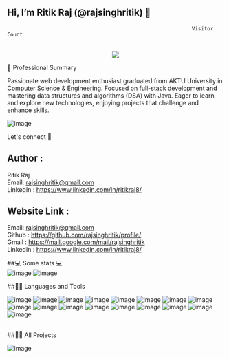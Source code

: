 ## Hi, I’m Ritik Raj (@rajsinghritik) 👋
                                                                Visitor Count
<p align="center">
  
  <br>
  <a style="" href="https://github.com/rajsinghritik">
  <img src="https://profile-counter.glitch.me/profile/count.svg" />
  </a>
</p>
                  👀 Professional Summary

Passionate web development enthusiast graduated from AKTU University in Computer Science & Engineering. Focused on full-stack development and mastering data structures and algorithms (DSA) with Java. Eager to learn and explore new technologies, enjoying projects that challenge and enhance skills.

  ![image](https://github.com/user-attachments/assets/69a557aa-2d7d-48b0-bbde-09099aff41ea)
                                                                                             

Let's connect 💬

## Author :
   Ritik Raj
   <br>
   Email: rajsinghritik@gmail.com
   <br>
   LinkedIn : https://www.linkedin.com/in/ritikraj8/
## Website Link :
Email: rajsinghritik@gmail.com <br>
Github : https://github.com/rajsinghritik/profile/  <br>
Gmail : https://mail.google.com/mail/rajsinghritik  <br>
LinkedIn : https://www.linkedin.com/in/ritikraj8/    <br>

##💻 Some stats 💻  <br>
![image](https://github6.com/user-attachments/assets/2bdc7deb-6e0c-4903-9e37-e7e006f3a082)
![image](https://github.com/user-attachments/assets/1513ab48-bc82-4508-ac9f-767eb4887bac)

##👨‍💻 Languages and Tools <br>

![image](https://github.com/user-attachments/assets/56d40d28-c0e7-4752-a357-8baeb61a8830)
![image](https://github.com/user-attachments/assets/5df29e70-cd78-4a1d-8e8e-5176a976508a)
![image](https://github.com/user-attachments/assets/26ea39b1-e1bd-4918-be06-1cccc1815fee)
![image](https://github.com/user-attachments/assets/2fab5b1a-7875-4706-82bd-c81752396872)
![image](https://github.com/user-attachments/assets/545f7180-cf6d-43e5-9698-5820980d170a)
![image](https://github.com/user-attachments/assets/7e59a1a3-d26c-45c9-bcc3-f2c8ef857347)
![image](https://github.com/user-attachments/assets/e7d640e3-eae2-43d4-b563-0d679645b351)
![image](https://github.com/user-attachments/assets/20cd89d0-472a-484b-9199-417f036c73e1)
![image](https://github.com/user-attachments/assets/4522f2c0-bbb7-4c22-b055-9c4bac514032)
![image](https://github.com/user-attachments/assets/c370f527-5c8e-43f3-86b1-e6595245fc72)
![image](https://github.com/user-attachments/assets/1eb4e82f-b34f-4b63-9c9b-24c2804bd5d1)
![image](https://github.com/user-attachments/assets/cd6ab309-fb46-42ee-a4d0-b5c98d2f768d)
![image](https://github.com/user-attachments/assets/b3441447-2669-44eb-80a1-b220e99c15ad)
![image](https://github.com/user-attachments/assets/cd2d4eda-c98a-4708-a3bf-fd131cd14951)
![image](https://github.com/user-attachments/assets/03c08547-f8f8-4b23-86da-58f69b106bd2)
![image](https://github.com/user-attachments/assets/ceaffb21-cf7e-47bd-90ea-24c7bf0c801a)
![image](https://github.com/user-attachments/assets/dca87537-c528-4934-aa79-3588e8e5c700)

<br>
##🧑‍🏫 All Projects


![image](https://github.com/user-attachments/assets/2be054a3-0aea-4ceb-a714-f701ce21f793)




